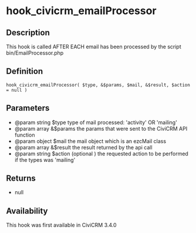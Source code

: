 # hook_civicrm_emailProcessor

## Description

This hook is called AFTER EACH email has been processed by the script
bin/EmailProcessor.php

## Definition

    hook_civicrm_emailProcessor( $type, &$params, $mail, &$result, $action = null )

## Parameters

-   @param string $type type of mail processed: 'activity' OR 'mailing'
-   @param array &$params the params that were sent to the CiviCRM API
    function
-   @param object $mail the mail object which is an ezcMail class
-   @param array &$result the result returned by the api call
-   @param string $action (optional ) the requested action to be
    performed if the types was 'mailing'

## Returns

-   null

## Availability

This hook was first available in CiviCRM 3.4.0